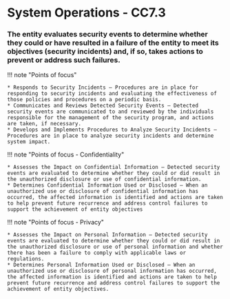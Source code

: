 # System Operations - CC7.3

### The entity evaluates security events to determine whether they could or have resulted in a failure of the entity to meet its objectives (security incidents) and, if so, takes actions to prevent or address such failures.

!!! note "Points of focus"

    * Responds to Security Incidents — Procedures are in place for responding to security incidents and evaluating the effectiveness of those policies and procedures on a periodic basis.
    * Communicates and Reviews Detected Security Events — Detected security events are communicated to and reviewed by the individuals responsible for the management of the security program, and actions are taken, if necessary.
    * Develops and Implements Procedures to Analyze Security Incidents — Procedures are in place to analyze security incidents and determine system impact.

!!! note "Points of focus - Confidentiality"

    * Assesses the Impact on Confidential Information — Detected security events are evaluated to determine whether they could or did result in the unauthorized disclosure or use of confidential information.
    * Determines Confidential Information Used or Disclosed — When an unauthorized use or disclosure of confidential information has occurred, the affected information is identified and actions are taken to help prevent future recurrence and address control failures to support the achievement of entity objectives

!!! note "Points of focus - Privacy"

    * Assesses the Impact on Personal Information — Detected security events are evaluated to determine whether they could or did result in the unauthorized disclosure or use of personal information and whether there has been a failure to comply with applicable laws or regulations.
    * Determines Personal Information Used or Disclosed — When an unauthorized use or disclosure of personal information has occurred, the affected information is identified and actions are taken to help prevent future recurrence and address control failures to support the achievement of entity objectives.
